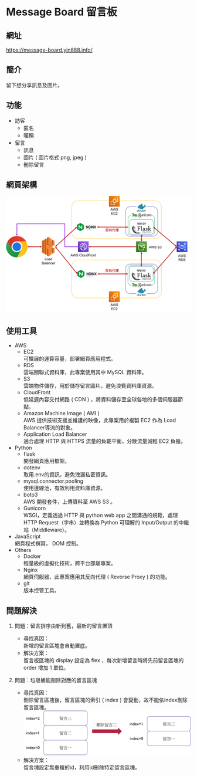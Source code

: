 # Message Board 留言板

## 網址
https://message-board.yin888.info/

## 簡介
留下想分享訊息及圖片。

## 功能
*  訪客
    *   匿名
    *   暱稱
*  留言
    *   訊息
    *   圖片 ( 圖片格式 png, jpeg )
    *   刪除留言

## 網頁架構
![pic_web_framework](readme_pictures/mb_web_framework.png)

## 使用工具
*   AWS
    *   EC2
    <br/>可擴展的運算容量，部署網頁應用程式。
    *   RDS
    <br/>雲端關聯式資料庫，此專案使用其中 MySQL 資料庫。
    *   S3
    <br/>雲端物件儲存，用於儲存留言圖片，避免浪費資料庫資源。
    *   CloudFront
    <br/>低延遲內容交付網路 ( CDN ) ，將資料儲存至全球各地的多個伺服器節點。
    *   Amazon Machine Image ( AMI )
    <br/>AWS 提供技術支援並維護的映像，此專案用於複製 EC2 作為 Load Balancer導流的對象。
    *   Application Load Balancer
    <br/>適合處理 HTTP 與 HTTPS 流量的負載平衡，分散流量減輕 EC2 負擔。
*   Python
    *   flask
    <br/>開發網頁應用框架。
    *   dotenv
    <br/>取用.env的資訊，避免洩漏私密資訊。
    *   mysql.connector.pooling
    <br/>使用連線池，有效利用資料庫資源。
    *   boto3
    <br/>AWS 開發套件，上傳資料至 AWS S3 。
    *   Gunicorn
    <br/>WSGI，定義透過 HTTP 與 python web app 之間溝通的規範，處理 HTTP Request（字串）並轉換為 Python 可理解的 Input/Output 的中繼站（Middleware）。
*   JavaScript
    <br/>網頁程式撰寫， DOM 控制。
*   Others
    *   Docker
    <br/>輕量級的虛擬化技術，跨平台部屬專案。
    *   Nginx
    <br/>網頁伺服器，此專案應用其反向代理 ( Reverse Proxy ) 的功能。
    *   git
    <br/>版本控管工具。

## 問題解決
1. 問題：留言排序由新到舊，最新的留言置頂
    * 尋找真因：
    <br/>新增的留言區塊會自動置底。
    * 解決方案：
    <br/>留言板區塊的 display 設定為 flex ，每次新增留言時將先前留言區塊的 order 增加 1 單位。

2. 問題：垃圾桶能刪除對應的留言區塊
    * 尋找真因：
    <br/>刪除留言區塊後，留言區塊的索引 ( index ) 會變動，故不能依index刪除留言區塊。
    <br/><img src="readme_pictures/example1.png" width="500px">
    * 解決方案：
    <br/>留言塊設定無重複的id，利用id刪除特定留言區塊。